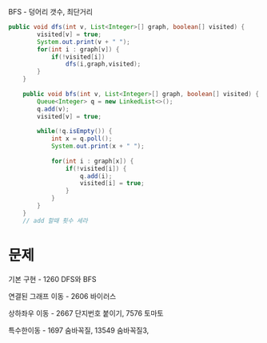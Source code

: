 BFS -  덩어리 갯수, 최단거리

```java
public void dfs(int v, List<Integer>[] graph, boolean[] visited) {
		visited[v] = true;
		System.out.print(v + " ");
		for(int i : graph[v]) {
			if(!visited[i])
				dfs(i,graph,visited);
		}
	}
	
	public void bfs(int v, List<Integer>[] graph, boolean[] visited) {
		Queue<Integer> q = new LinkedList<>();
		q.add(v);
		visited[v] = true;
		
		while(!q.isEmpty()) {
			int x = q.poll();
			System.out.print(x + " ");
			
			for(int i : graph[x]) {
				if(!visited[i]) {
					q.add(i);
					visited[i] = true;
				}				
			}
		}
	}
	// add 할때 횟수 세라
```



# 문제

기본 구현 - 1260 DFS와 BFS

연결된 그래프 이동 - 2606 바이러스

상하좌우 이동 - 2667 단지번호 붙이기, 7576 토마토

특수한이동 - 1697 숨바꼭질, 13549 숨바꼭질3, 

